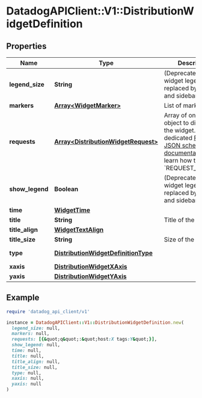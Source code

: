 # DatadogAPIClient::V1::DistributionWidgetDefinition

## Properties

| Name            | Type                                                                        | Description                                                                                                                                                                                                                         | Notes                               |
| --------------- | --------------------------------------------------------------------------- | ----------------------------------------------------------------------------------------------------------------------------------------------------------------------------------------------------------------------------------- | ----------------------------------- |
| **legend_size** | **String**                                                                  | (Deprecated) The widget legend was replaced by a tooltip and sidebar.                                                                                                                                                               | [optional]                          |
| **markers**     | [**Array&lt;WidgetMarker&gt;**](WidgetMarker.md)                            | List of markers.                                                                                                                                                                                                                    | [optional]                          |
| **requests**    | [**Array&lt;DistributionWidgetRequest&gt;**](DistributionWidgetRequest.md)  | Array of one request object to display in the widget. See the dedicated [Request JSON schema documentation](https://docs.datadoghq.com/dashboards/graphing_json/request_json) to learn how to build the &#x60;REQUEST_SCHEMA&#x60;. |                                     |
| **show_legend** | **Boolean**                                                                 | (Deprecated) The widget legend was replaced by a tooltip and sidebar.                                                                                                                                                               | [optional]                          |
| **time**        | [**WidgetTime**](WidgetTime.md)                                             |                                                                                                                                                                                                                                     | [optional]                          |
| **title**       | **String**                                                                  | Title of the widget.                                                                                                                                                                                                                | [optional]                          |
| **title_align** | [**WidgetTextAlign**](WidgetTextAlign.md)                                   |                                                                                                                                                                                                                                     | [optional]                          |
| **title_size**  | **String**                                                                  | Size of the title.                                                                                                                                                                                                                  | [optional]                          |
| **type**        | [**DistributionWidgetDefinitionType**](DistributionWidgetDefinitionType.md) |                                                                                                                                                                                                                                     | [default to &#39;distribution&#39;] |
| **xaxis**       | [**DistributionWidgetXAxis**](DistributionWidgetXAxis.md)                   |                                                                                                                                                                                                                                     | [optional]                          |
| **yaxis**       | [**DistributionWidgetYAxis**](DistributionWidgetYAxis.md)                   |                                                                                                                                                                                                                                     | [optional]                          |

## Example

```ruby
require 'datadog_api_client/v1'

instance = DatadogAPIClient::V1::DistributionWidgetDefinition.new(
  legend_size: null,
  markers: null,
  requests: [{&quot;q&quot;:&quot;host:X tags:Y&quot;}],
  show_legend: null,
  time: null,
  title: null,
  title_align: null,
  title_size: null,
  type: null,
  xaxis: null,
  yaxis: null
)
```
